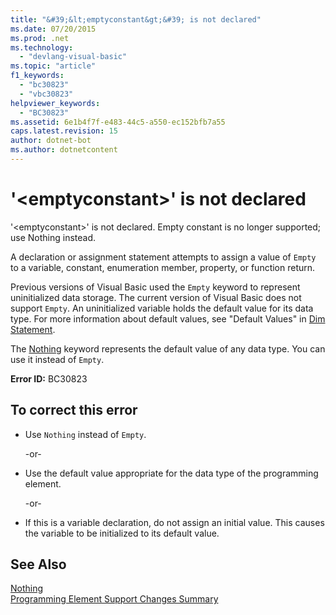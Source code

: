 ```yaml
---
title: "&#39;&lt;emptyconstant&gt;&#39; is not declared"
ms.date: 07/20/2015
ms.prod: .net
ms.technology: 
  - "devlang-visual-basic"
ms.topic: "article"
f1_keywords: 
  - "bc30823"
  - "vbc30823"
helpviewer_keywords: 
  - "BC30823"
ms.assetid: 6e1b4f7f-e483-44c5-a550-ec152bfb7a55
caps.latest.revision: 15
author: dotnet-bot
ms.author: dotnetcontent
---
```

# &#39;&lt;emptyconstant&gt;&#39; is not declared
'\<emptyconstant>' is not declared. Empty constant is no longer supported; use Nothing instead.  
  
 A declaration or assignment statement attempts to assign a value of `Empty` to a variable, constant, enumeration member, property, or function return.  
  
 Previous versions of Visual Basic used the `Empty` keyword to represent uninitialized data storage. The current version of Visual Basic does not support `Empty`. An uninitialized variable holds the default value for its data type. For more information about default values, see "Default Values" in [Dim Statement](../../visual-basic/language-reference/statements/dim-statement.md).  
  
 The [Nothing](../../visual-basic/language-reference/nothing.md) keyword represents the default value of any data type. You can use it instead of `Empty`.  
  
 **Error ID:** BC30823  
  
## To correct this error  
  
-   Use `Nothing` instead of `Empty`.  
  
     -or-  
  
-   Use the default value appropriate for the data type of the programming element.  
  
     -or-  
  
-   If this is a variable declaration, do not assign an initial value. This causes the variable to be initialized to its default value.  
  
## See Also  
 [Nothing](../../visual-basic/language-reference/nothing.md)  
 [Programming Element Support Changes Summary](http://msdn.microsoft.com/library/0483590a-6309-449c-a2fa-effa26a03b95)
